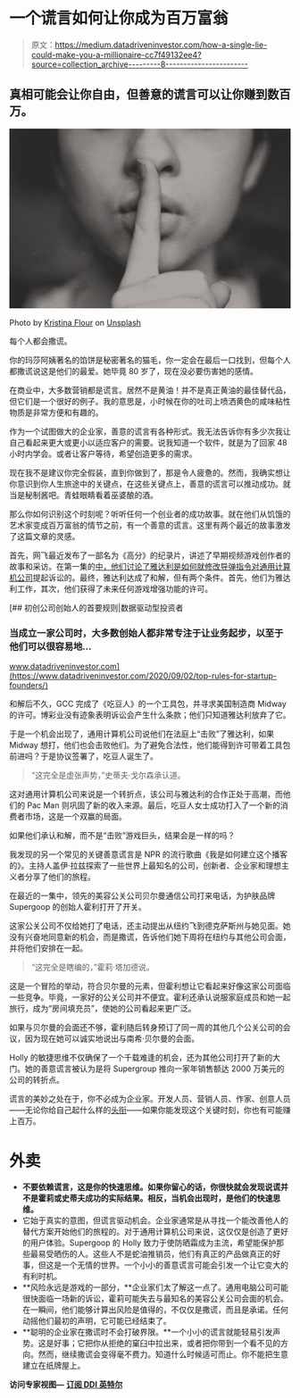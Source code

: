 # 一个谎言如何让你成为百万富翁

> 原文：<https://medium.datadriveninvestor.com/how-a-single-lie-could-make-you-a-millionaire-cc7f49132ee4?source=collection_archive---------8----------------------->

## 真相可能会让你自由，但善意的谎言可以让你赚到数百万。

![](img/9b9bdd9fac610f658f737ebe6d71ede0.png)

Photo by [Kristina Flour](https://unsplash.com/@tinaflour?utm_source=medium&utm_medium=referral) on [Unsplash](https://unsplash.com?utm_source=medium&utm_medium=referral)

每个人都会撒谎。

你的玛莎阿姨著名的馅饼是秘密著名的猫毛，你一定会在最后一口找到，但每个人都撒谎说这是他们的最爱。她毕竟 80 岁了，现在没必要伤害她的感情。

在商业中，大多数营销都是谎言。居然不是黄油！并不是真正黄油的最佳替代品，但它们是一个很好的例子。我的意思是，小时候在你的吐司上喷洒黄色的咸味粘性物质是非常方便和有趣的。

作为一个试图做大的企业家，善意的谎言有各种形式。我无法告诉你有多少次我让自己看起来更大或更小以适应客户的需要。说我知道一个软件，就是为了回家 48 小时内学会。或者让客户等待，希望创造更多的需求。

现在我不是建议你完全假装，直到你做到了，那是令人疲惫的。然而，我确实想让你意识到你人生旅途中的关键点，在这些关键点上，善意的谎言可以推动成功。就当是秘制酱吧。青蛙眼睛看着巫婆酿的酒。

那么你如何识别这个时刻呢？听听任何一个创业者的成功故事。就在他们从饥饿的艺术家变成百万富翁的情节之前，有一个善意的谎言。这里有两个最近的故事激发了这篇文章的灵感。

首先，网飞最近发布了一部名为《高分》的纪录片，讲述了早期视频游戏创作者的故事和采访。在第一集的[中，他们讨论了雅达利是如何就修改导弹指令对](https://www.netflix.com/title/81019087)[通用计算机公司](https://www.fastcompany.com/3067296/the-mit-dropouts-who-created-ms-pac-man-a-35th-anniversary-oral-history)提起诉讼的。最终，雅达利达成了和解，但有两个条件。首先，他们为雅达利工作，其次，他们获得了未来任何游戏增强功能的许可。

[](https://www.datadriveninvestor.com/2020/09/02/top-rules-for-startup-founders/) [## 初创公司创始人的首要规则|数据驱动型投资者

### 当成立一家公司时，大多数创始人都非常专注于让业务起步，以至于他们可以很容易地…

www.datadriveninvestor.com](https://www.datadriveninvestor.com/2020/09/02/top-rules-for-startup-founders/) 

和解后不久，GCC 完成了《吃豆人》的一个工具包，并寻求美国制造商 Midway 的许可。博彩业没有迹象表明诉讼会产生什么条款；他们只知道雅达利放弃了它。

于是一个机会出现了，通用计算机公司说他们在法庭上“击败”了雅达利，如果 Midway 想打，他们也会击败他们。为了避免合法性，他们能得到许可带着工具包前进吗？于是协议签署了，吃豆人诞生了。

> “这完全是虚张声势，”史蒂夫·戈尔森承认道。

这对通用计算机公司来说是一个转折点，该公司与雅达利的合作正处于高潮，而他们的 Pac Man 则巩固了新的收入来源。最后，吃豆人女士成功打入了一个新的消费者市场，这是一个双赢的局面。

如果他们承认和解，而不是“击败”游戏巨头，结果会是一样的吗？

我发现的另一个常见的关键善意谎言是 NPR 的流行歌曲《我是如何建立这个播客的》。主持人盖伊·拉兹探索了一些世界上最知名的公司，创新者、企业家和理想主义者分享了他们的旅程。

在最近的一集中，领先的美容公关公司贝尔曼通信公司打来电话，为护肤品牌 Supergoop 的创始人霍利打开了开关。

这家公关公司不仅给她打了电话，还主动提出从纽约飞到德克萨斯州与她见面。她没有兴奋地同意新的机会，而是撒谎，告诉他们她下周将在纽约与其他公司会面，并将他们安排在一起。

> “这完全是瞎编的，”霍莉·塔加德说。

这是一个冒险的举动，符合贝尔曼的元素，但霍利想让它看起来好像这家公司面临一些竞争。毕竟，一家好的公关公司并不便宜。霍利还承认说服家庭成员和她一起旅行，成为“房间填充员”，使她的公司看起来更广泛。

如果与贝尔曼的会面还不够，霍利随后转身预订了同一周的其他几个公关公司的会议，因为现在她可以诚实地说出与南希·贝尔曼的会面。

Holly 的敏捷思维不仅确保了一个千载难逢的机会，还为其他公司打开了新的大门。她的善意谎言被认为是将 Supergroup 推向一家年销售额达 2000 万美元的公司的转折点。

谎言的美妙之处在于，你不必成为企业家。开发人员、营销人员、作家、创意人员——无论你给自己起什么样的[头衔](https://uxdesign.cc/this-job-title-isnt-for-you-42d8494aadaf)——如果你能发现这个关键时刻，你也有可能赚上百万。

# 外卖

*   **不要依赖谎言，这是你的快速思维。如果你留心的话，你很快就会发现说谎并不是霍莉或史蒂夫成功的实际结果。相反，当机会出现时，是他们的快速思维。**
*   它始于真实的意图，但谎言驱动机会。企业家通常是从寻找一个能改善他人的替代方案开始他们的旅程的。对于通用计算机公司来说，这仅仅是创造了更好的用户体验。Supergoop 的 Holly 致力于使防晒霜成为主流，希望能保护那些最易受晒伤的人。这些人不是蛇油推销员，他们有真正的产品做真正的好事，但这是一个无情的世界。一个小小的善意谎言可能会引发一个让它变大的有利时机。
*   **风险永远是游戏的一部分，**企业家们太了解这一点了。通用电脑公司可能很快面临一场新的诉讼，霍莉可能失去与最知名的美容公关公司会面的机会。在一瞬间，他们能够计算出风险是值得的，不仅仅是撒谎，而且是承诺。任何动摇他们最初的声明，它可能已经结束了。
*   **聪明的企业家在撒谎时不会打破界限。**一个小小的谎言就能轻易引发声势。这是好事；它把你从拒绝的窠臼中拉出来，或者把你带到一个看不见的方向。然而，继续撒谎会变得毫不费力。知道什么时候适可而止。你不能把生意建立在纸牌屋上。

**访问专家视图—** [**订阅 DDI 英特尔**](https://datadriveninvestor.com/ddi-intel)
